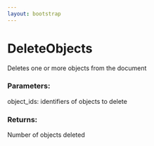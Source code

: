 ```yaml
---
layout: bootstrap
---
```


# DeleteObjects

Deletes one or more objects from the document
          

### Parameters:

object_ids: identifiers of objects to delete
        

### Returns:


Number of objects deleted
        


